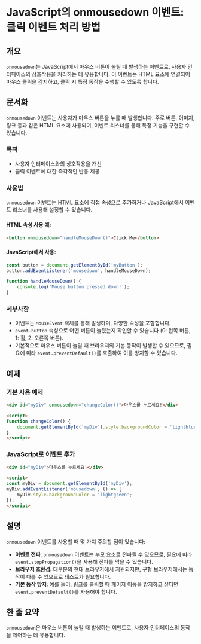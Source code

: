 <!--
Meta Description: # JavaScript의 onmousedown 이벤트: 클릭 이벤트 처리 방법 ## 개요 `onmousedown`는 JavaScript에서 마우스 버튼이 눌릴 때 발생하는 이벤트로, 사용자 인터페이스의 상호작용을 처리하는 데 유용합니다. 이 이벤트는 HTML 요소에 연...
Meta Keywords: onmousedown, html, mydiv, 이벤트, 있습니다
-->

# JavaScript의 onmousedown 이벤트: 클릭 이벤트 처리 방법

## 개요
`onmousedown`는 JavaScript에서 마우스 버튼이 눌릴 때 발생하는 이벤트로, 사용자 인터페이스의 상호작용을 처리하는 데 유용합니다. 이 이벤트는 HTML 요소에 연결되어 마우스 클릭을 감지하고, 클릭 시 특정 동작을 수행할 수 있도록 합니다.

## 문서화
`onmousedown` 이벤트는 사용자가 마우스 버튼을 누를 때 발생합니다. 주로 버튼, 이미지, 링크 등과 같은 HTML 요소에 사용되며, 이벤트 리스너를 통해 특정 기능을 구현할 수 있습니다.

### 목적
- 사용자 인터페이스와의 상호작용을 개선
- 클릭 이벤트에 대한 즉각적인 반응 제공

### 사용법
`onmousedown` 이벤트는 HTML 요소에 직접 속성으로 추가하거나 JavaScript에서 이벤트 리스너를 사용해 설정할 수 있습니다.

#### HTML 속성 사용 예:
```html
<button onmousedown="handleMouseDown()">Click Me</button>
```

#### JavaScript에서 사용:
```javascript
const button = document.getElementById('myButton');
button.addEventListener('mousedown', handleMouseDown);

function handleMouseDown() {
    console.log('Mouse button pressed down!');
}
```

### 세부사항
- 이벤트는 `MouseEvent` 객체를 통해 발생하며, 다양한 속성을 포함합니다.
- `event.button` 속성으로 어떤 버튼이 눌렸는지 확인할 수 있습니다 (0: 왼쪽 버튼, 1: 휠, 2: 오른쪽 버튼).
- 기본적으로 마우스 버튼이 눌릴 때 브라우저의 기본 동작이 발생할 수 있으므로, 필요에 따라 `event.preventDefault()`를 호출하여 이를 방지할 수 있습니다.

## 예제
### 기본 사용 예제
```html
<div id="myDiv" onmousedown="changeColor()">마우스를 누르세요!</div>

<script>
function changeColor() {
    document.getElementById('myDiv').style.backgroundColor = 'lightblue';
}
</script>
```

### JavaScript로 이벤트 추가
```html
<div id="myDiv">마우스를 누르세요!</div>

<script>
const myDiv = document.getElementById('myDiv');
myDiv.addEventListener('mousedown', () => {
    myDiv.style.backgroundColor = 'lightgreen';
});
</script>
```

## 설명
`onmousedown` 이벤트를 사용할 때 몇 가지 주의할 점이 있습니다:
- **이벤트 전파**: `onmousedown` 이벤트는 부모 요소로 전파될 수 있으므로, 필요에 따라 `event.stopPropagation()`을 사용해 전파를 막을 수 있습니다.
- **브라우저 호환성**: 대부분의 현대 브라우저에서 지원되지만, 구형 브라우저에서는 동작이 다를 수 있으므로 테스트가 필요합니다.
- **기본 동작 방지**: 예를 들어, 링크를 클릭할 때 페이지 이동을 방지하고 싶다면 `event.preventDefault()`를 사용해야 합니다.

## 한 줄 요약
`onmousedown`은 마우스 버튼이 눌릴 때 발생하는 이벤트로, 사용자 인터페이스의 동작을 제어하는 데 유용합니다.